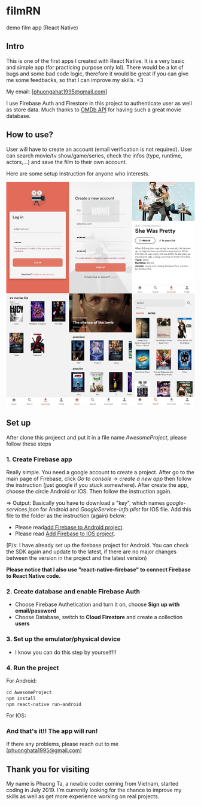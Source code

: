 # filmRN
demo film app (React Native)

## Intro
This is one of the first apps I created with React Native. It is a very basic and simple app (for practicing purpose only lol). There would be a lot of bugs and some bad code logic, therefore it would be great if you can give me some feedbacks, so that I can improve my skills. <3

My email: [phuongahat1995@gmail.com]

I use Firebase Auth and Firestore in this project to authenticate user as well as store data. Much thanks to [OMDb API](http://www.omdbapi.com/) for having such a great movie database.


## How to use?
User will have to create an account (email verification is not required). User can search movie/tv show/game/series, check the infos (type, runtime, actors,...) and save the film to their own account.

Here are some setup instruction for anyone who interests.

<img src="./film.jpg" width="700"/>

## Set up 

After clone this projeect and put it in a file name *AwesomeProject*, please follow these steps 

### 1. Create Firebase app
Really simple. You need a google account to create a project.
After go to the main page of Firebase, click *Go to console* -> *create a new app* then follow the instruction (just google if you stuck somewhere). After create the app, choose the circle Android or IOS. Then follow the instruction again.

=> Output: Basically you have to download a "key", which names *google-services.json* for Android and *GoogleService-Info.plist* for IOS file. Add this file to the folder as the instruction (again) below:

+ Please read[add Firebase to Android project](https://firebase.google.com/docs/android/setup?hl=vi). 
+ Please read [Add Firebase to IOS project](https://firebase.google.com/docs/ios/setup?hl=vi).

(P/s: I have already set up the firebase project for Android. You can check the SDK again and update to the latest, if there are no major changes between the version in the project and the latest version)

**Please notice that I also use "react-native-firebase" to connect Firebase to React Native code.**

### 2. Create database and enable Firebase Auth
+ Choose Firebase Authetication and turn it on, choose **Sign up with email/password**
+ Choose Database, switch to **Cloud Firestore** and create a collection **users**

### 3. Set up the emulator/physical device
+ I know you can do this step by yourself!!!

### 4. Run the project 

For Android: 

```
cd AwesomeProject
npm install
npm react-native run-android
```

For IOS: 

### And that's it!! The app will run!

If there any problems, please reach out to me [phuonghata1995@gmail.com]

## Thank you for visiting
My name is Phuong Ta, a newbie coder coming from Vietnam, started coding in July 2019. I'm currently looking for the chance to improve my skills as well as get more experience working on real projects.


